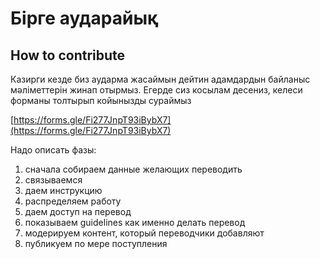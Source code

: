 # Бірге аударайық

## How to contribute

Казирги кезде биз аударма жасаймын дейтин адамдардын байланыс мәліметтерін жинап отырмыз. Егерде сиз косылам десениз, келеси форманы толтырып койынызды сураймыз

[https://forms.gle/Fi277JnpT93iBybX7](https://forms.gle/Fi277JnpT93iBybX7)



Надо описать фазы:

1. сначала собираем данные желающих переводить
2. связываемся
3. даем инструкцию
4. распределяем работу
5. даем доступ на перевод
6. показываем guidelines как именно делать перевод
7. модерируем контент, который переводчики добавляют
8. публикуем по мере поступления



